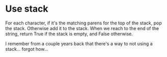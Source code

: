 Use stack
=========

For each character, if it's the matching parens for the top of the stack, pop the stack. Otherwise add it to the stack.
When we reach to the end of the string, return True if the stack is empty, and False otherwise.

I remember from a couple years back that there's a way to not using a stack... forgot how...
